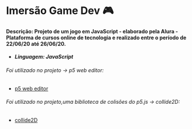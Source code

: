 # Imersão Game Dev :video_game:

#### Descrição: Projeto de um jogo em JavaScript - elaborado pela Alura - Plataforma de cursos online de tecnologia e realizado entre o período de 22/06/20 até 26/06/20.

- **_Linguagem: JavaScript_**

###### Foi utilizado no projeto -> p5 web editor:

- [p5 web editor](https://editor.p5js.org/)

###### Foi utilizado no projeto,uma biblioteca de colisões do p5.js -> collide2D:

- [collide2D](https://github.com/bmoren/p5.collide2D)
